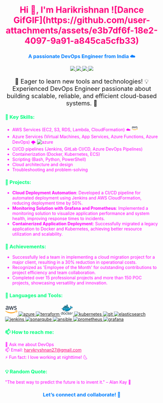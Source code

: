 <h1 align="center" style="color: #FF007F;">Hi 👋, I'm Harikrishnan ![Dance GifGIF](https://github.com/user-attachments/assets/e3b7df6f-18e2-4097-9a91-a845ca5cfb33)
</h1>
<h3 align="center" style="color: #007FFF;">A passionate DevOps Engineer from India ☁️</h3>

<p align="center">
  <a href="https://github.com/harykryshnan-master">
    <img src="https://img.shields.io/badge/DevOps%20Engineer-%F0%9F%9B%A0%EF%B8%8F-FF007F" />
    <img src="https://img.shields.io/badge/AWS%20Certified-%F0%9F%98%8E-FF007F" />
    <img src="https://img.shields.io/badge/Azure%20Certified-%F0%9F%94%96-FF007F" />
    <img src="https://img.shields.io/badge/Terraform%20Certified-%F0%9F%9A%80-FF007F" />
  </a>
</p>

<p align="center" style="font-size: 20px;">
  🚀 Eager to learn new tools and technologies! 💡 <br>
  Experienced DevOps Engineer passionate about building scalable, reliable, and efficient cloud-based systems. 💪 
</p>

<h3 align="left" style="color: #00FF7F;">🌟 Key Skills:</h3>
<ul style="color: #FF00FF;">
  <li>AWS Services (EC2, S3, RDS, Lambda, CloudFormation) ☁️ <img src="https://raw.githubusercontent.com/devicons/devicon/master/icons/amazonwebservices/amazonwebservices-original-wordmark.svg" alt="aws" width="20" height="20"/></li>
  <li>Azure Services (Virtual Machines, App Services, Azure Functions, Azure DevOps) 🌩️ <img src="https://www.vectorlogo.zone/logos/microsoft_azure/microsoft_azure-icon.svg" alt="azure" width="20" height="20"/></li>
  <li>CI/CD pipelines (Jenkins, GitLab CI/CD, Azure DevOps Pipelines)</li>
  <li>Containerization (Docker, Kubernetes, ECS)</li>
  <li>Scripting (Bash, Python, PowerShell)</li>
  <li>Cloud architecture and design</li>
  <li>Troubleshooting and problem-solving</li>
</ul>

<h3 align="left" style="color: #00FF7F;">🚀 Projects:</h3>
<ul style="color: #FF00FF;">
  <li><strong>Cloud Deployment Automation</strong>: Developed a CI/CD pipeline for automated deployment using Jenkins and AWS CloudFormation, reducing deployment time by 50%.</li>
  <li><strong>Monitoring Solution with Grafana and Prometheus</strong>: Implemented a monitoring solution to visualize application performance and system health, improving response times to incidents.</li>
  <li><strong>Containerized Application Deployment</strong>: Successfully migrated a legacy application to Docker and Kubernetes, achieving better resource utilization and scalability.</li>
</ul>

<h3 align="left" style="color: #00FF7F;">🌟 Achievements:</h3>
<ul style="color: #FF00FF;">
  <li>Successfully led a team in implementing a cloud migration project for a major client, resulting in a 30% reduction in operational costs.</li>
  <li>Recognized as 'Employee of the Month' for outstanding contributions to project efficiency and team collaboration.</li>
  <li>Completed over 15 professional projects and more than 150 POC projects, showcasing versatility and innovation.</li>
</ul>

<h3 align="left" style="color: #00FF7F;">🔧 Languages and Tools:</h3>
<p align="left" style="color: #FF00FF;">
  <a href="https://aws.amazon.com/" target="_blank"> <img src="https://raw.githubusercontent.com/devicons/devicon/master/icons/amazonwebservices/amazonwebservices-original-wordmark.svg" alt="aws" width="40" height="40"/> </a>
  <a href="https://azure.microsoft.com/en-in/" target="_blank"> <img src="https://www.vectorlogo.zone/logos/microsoft_azure/microsoft_azure-icon.svg" alt="azure" width="40" height="40"/> </a>
  <a href="https://www.terraform.io/" target="_blank"> <img src="https://www.vectorlogo.zone/logos/hashicorp/terraform-icon.svg" alt="terraform" width="40" height="40"/> </a>
  <a href="https://www.docker.com/" target="_blank"> <img src="https://raw.githubusercontent.com/devicons/devicon/master/icons/docker/docker-original-wordmark.svg" alt="docker" width="40" height="40"/> </a>
  <a href="https://kubernetes.io" target="_blank"> <img src="https://www.vectorlogo.zone/logos/kubernetes/kubernetes-icon.svg" alt="kubernetes" width="40" height="40"/> </a>
  <a href="https://git-scm.com/" target="_blank"> <img src="https://www.vectorlogo.zone/logos/git-scm/git-scm-icon.svg" alt="git" width="40" height="40"/> </a>
  <a href="https://www.elastic.co" target="_blank"> <img src="https://www.vectorlogo.zone/logos/elastic/elastic-icon.svg" alt="elasticsearch" width="40" height="40"/> </a>
  <a href="https://www.jenkins.io" target="_blank"> <img src="https://www.vectorlogo.zone/logos/jenkins/jenkins-icon.svg" alt="jenkins" width="40" height="40"/> </a>
  <a href="https://www.sonarqube.org/" target="_blank"> <img src="https://www.vectorlogo.zone/logos/sonarqube/sonarqube-icon.svg" alt="sonarqube" width="40" height="40"/> </a>
  <a href="https://www.ansible.com/" target="_blank"> <img src="https://www.vectorlogo.zone/logos/ansible/ansible-icon.svg" alt="ansible" width="40" height="40"/> </a>
  <a href="https://www.prometheus.io/" target="_blank"> <img src="https://www.vectorlogo.zone/logos/prometheus/prometheus-icon.svg" alt="prometheus" width="40" height="40"/> </a>
  <a href="https://www.grafana.com/" target="_blank"> <img src="https://www.vectorlogo.zone/logos/grafana/grafana-icon.svg" alt="grafana" width="40" height="40"/> </a>
</p>

<h3 align="left" style="color: #00FF7F;">📫 How to reach me:</h3>
<p align="left" style="color: #FF00FF;">
  💬 Ask me about DevOps <br>
  📫 Email: <a href="mailto:harykryshnan27@gmail.com" style="color: #FF007F;">harykryshnan27@gmail.com</a> <br>
  ⚡ Fun fact: I love working at nighttime! 🌜
</p>

<h3 align="left" style="color: #00FF7F;">💡 Random Quote:</h3>
<p align="left" style="color: #FF00FF;">
  "The best way to predict the future is to invent it." – Alan Kay 💫
</p>

<h3 align="center" style="color: #007FFF;">Let’s connect and collaborate! 🤝</h3>
